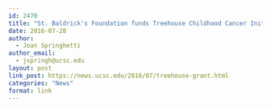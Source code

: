 ```yaml
---
id: 2470
title: "St. Baldrick's Foundation funds Treehouse Childhood Cancer Initiative with $2.5 million grant"
date: 2016-07-28
author:
  - Joan Springhetti
author_email:
  - jspringh@ucsc.edu
layout: post
link_post: https://news.ucsc.edu/2016/07/treehouse-grant.html
categories: "News"
format: link
---
```

